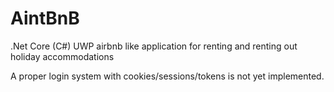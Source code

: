 # AintBnB
.Net Core (C#) UWP airbnb like application for renting and renting out holiday accommodations

A proper login system with cookies/sessions/tokens is not yet implemented.
